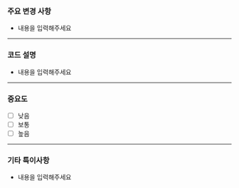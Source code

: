 ### 주요 변경 사항
<!-- 변경사항에 대한 내용 -->
- 내용을 입력해주세요
---

### 코드 설명
<!-- 대략적인 코드설명 -->
- 내용을 입력해주세요
---

### 중요도
<!-- checked : [X], unchecked : [ ] -->
- [ ] 낮음
- [ ] 보통
- [ ] 높음
---

### 기타 특이사항
<!-- review시 중요하게 봐야할 내용 또는 특이사항 또는 궁금한점을 작성해주세요-->
<!-- 없으면 없음 기입 -->
- 내용을 입력해주세요